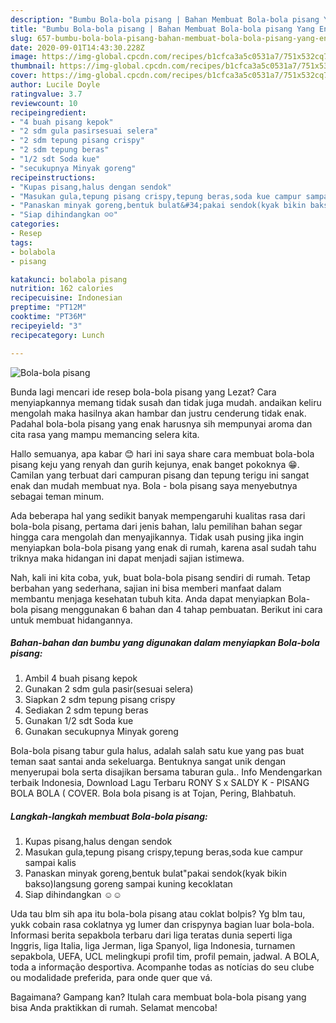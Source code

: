 ```yaml
---
description: "Bumbu Bola-bola pisang | Bahan Membuat Bola-bola pisang Yang Enak Dan Mudah"
title: "Bumbu Bola-bola pisang | Bahan Membuat Bola-bola pisang Yang Enak Dan Mudah"
slug: 657-bumbu-bola-bola-pisang-bahan-membuat-bola-bola-pisang-yang-enak-dan-mudah
date: 2020-09-01T14:43:30.228Z
image: https://img-global.cpcdn.com/recipes/b1cfca3a5c0531a7/751x532cq70/bola-bola-pisang-foto-resep-utama.jpg
thumbnail: https://img-global.cpcdn.com/recipes/b1cfca3a5c0531a7/751x532cq70/bola-bola-pisang-foto-resep-utama.jpg
cover: https://img-global.cpcdn.com/recipes/b1cfca3a5c0531a7/751x532cq70/bola-bola-pisang-foto-resep-utama.jpg
author: Lucile Doyle
ratingvalue: 3.7
reviewcount: 10
recipeingredient:
- "4 buah pisang kepok"
- "2 sdm gula pasirsesuai selera"
- "2 sdm tepung pisang crispy"
- "2 sdm tepung beras"
- "1/2 sdt Soda kue"
- "secukupnya Minyak goreng"
recipeinstructions:
- "Kupas pisang,halus dengan sendok"
- "Masukan gula,tepung pisang crispy,tepung beras,soda kue campur sampai kalis"
- "Panaskan minyak goreng,bentuk bulat&#34;pakai sendok(kyak bikin bakso)langsung goreng sampai kuning kecoklatan"
- "Siap dihindangkan ☺☺"
categories:
- Resep
tags:
- bolabola
- pisang

katakunci: bolabola pisang 
nutrition: 162 calories
recipecuisine: Indonesian
preptime: "PT12M"
cooktime: "PT36M"
recipeyield: "3"
recipecategory: Lunch

---
```



![Bola-bola pisang](https://img-global.cpcdn.com/recipes/b1cfca3a5c0531a7/751x532cq70/bola-bola-pisang-foto-resep-utama.jpg)

Bunda lagi mencari ide resep bola-bola pisang yang Lezat? Cara menyiapkannya memang tidak susah dan tidak juga mudah. andaikan keliru mengolah maka hasilnya akan hambar dan justru cenderung tidak enak. Padahal bola-bola pisang yang enak harusnya sih mempunyai aroma dan cita rasa yang mampu memancing selera kita.

Hallo semuanya, apa kabar 😊 hari ini saya share cara membuat bola-bola pisang keju yang renyah dan gurih kejunya, enak banget pokoknya 😁. Camilan yang terbuat dari campuran pisang dan tepung terigu ini sangat enak dan mudah membuat nya. Bola - bola pisang saya menyebutnya sebagai teman minum.

Ada beberapa hal yang sedikit banyak mempengaruhi kualitas rasa dari bola-bola pisang, pertama dari jenis bahan, lalu pemilihan bahan segar hingga cara mengolah dan menyajikannya. Tidak usah pusing jika ingin menyiapkan bola-bola pisang yang enak di rumah, karena asal sudah tahu triknya maka hidangan ini dapat menjadi sajian istimewa.


Nah, kali ini kita coba, yuk, buat bola-bola pisang sendiri di rumah. Tetap berbahan yang sederhana, sajian ini bisa memberi manfaat dalam membantu menjaga kesehatan tubuh kita. Anda dapat menyiapkan Bola-bola pisang menggunakan 6 bahan dan 4 tahap pembuatan. Berikut ini cara untuk membuat hidangannya.

<!--inarticleads1-->

##### Bahan-bahan dan bumbu yang digunakan dalam menyiapkan Bola-bola pisang:

1. Ambil 4 buah pisang kepok
1. Gunakan 2 sdm gula pasir(sesuai selera)
1. Siapkan 2 sdm tepung pisang crispy
1. Sediakan 2 sdm tepung beras
1. Gunakan 1/2 sdt Soda kue
1. Gunakan secukupnya Minyak goreng


Bola-bola pisang tabur gula halus, adalah salah satu kue yang pas buat teman saat santai anda sekeluarga. Bentuknya sangat unik dengan menyerupai bola serta disajikan bersama taburan gula.. Info Mendengarkan terbaik Indonesia, Download Lagu Terbaru RONY S x SALDY K - PISANG BOLA BOLA ( COVER. Bola bola pisang is at Tojan, Pering, Blahbatuh. 

<!--inarticleads2-->

##### Langkah-langkah membuat Bola-bola pisang:

1. Kupas pisang,halus dengan sendok
1. Masukan gula,tepung pisang crispy,tepung beras,soda kue campur sampai kalis
1. Panaskan minyak goreng,bentuk bulat&#34;pakai sendok(kyak bikin bakso)langsung goreng sampai kuning kecoklatan
1. Siap dihindangkan ☺☺


Uda tau blm sih apa itu bola-bola pisang atau coklat bolpis? Yg blm tau, yukk cobain rasa coklatnya yg lumer dan crispynya bagian luar bola-bola. Informasi berita sepakbola terbaru dari liga teratas dunia seperti liga Inggris, liga Italia, liga Jerman, liga Spanyol, liga Indonesia, turnamen sepakbola, UEFA, UCL melingkupi profil tim, profil pemain, jadwal. A BOLA, toda a informação desportiva. Acompanhe todas as notícias do seu clube ou modalidade preferida, para onde quer que vá. 

Bagaimana? Gampang kan? Itulah cara membuat bola-bola pisang yang bisa Anda praktikkan di rumah. Selamat mencoba!
